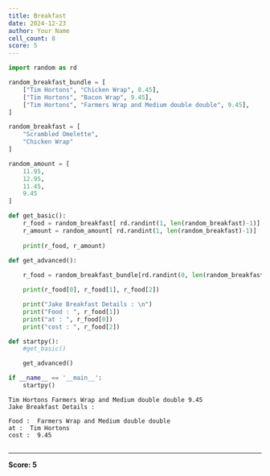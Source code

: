 ```yaml
---
title: Breakfast
date: 2024-12-23
author: Your Name
cell_count: 8
score: 5
---
```


```python
import random as rd
```


```python
random_breakfast_bundle = [
    ["Tim Hortons", "Chicken Wrap", 8.45],
    ["Tim Hortons", "Bacon Wrap", 9.45],
    ["Tim Hortons", "Farmers Wrap and Medium double double", 9.45],
]
```


```python
random_breakfast = [
    "Scrambled Omelette",
    "Chicken Wrap"
]

random_amount = [
    11.95,
    12.95,
    11.45,
    9.45
]


```


```python
def get_basic():
    r_food = random_breakfast[ rd.randint(1, len(random_breakfast)-1)]
    r_amount = random_amount[ rd.randint(1, len(random_breakfast)-1)]
    
    print(r_food, r_amount)


```


```python
def get_advanced():
    
    r_food = random_breakfast_bundle[rd.randint(0, len(random_breakfast_bundle))-1]

    print(r_food[0], r_food[1], r_food[2])

    print("Jake Breakfast Details : \n")
    print("Food : ", r_food[1])
    print("at : ", r_food[0])
    print("cost : ", r_food[2])


```


```python
def startpy():
    #get_basic()

    get_advanced()


```


```python
if __name__ == '__main__':
    startpy()
```

    Tim Hortons Farmers Wrap and Medium double double 9.45
    Jake Breakfast Details : 
    
    Food :  Farmers Wrap and Medium double double
    at :  Tim Hortons
    cost :  9.45



```python

```


---
**Score: 5**
